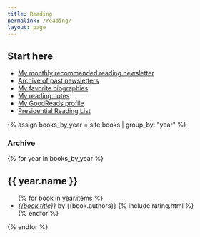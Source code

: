 ```yaml
---
title: Reading
permalink: /reading/
layout: page
---
```


## Start here
- [My monthly recommended reading newsletter](http://www.tinyletter.com/kyletress)
- [Archive of past newsletters](/newsletter)
- [My favorite biographies](/reading/biography)
- [My reading notes](/reading/notes)
- [My GoodReads profile](https://www.goodreads.com/kyletress)
- [Presidential Reading List](/reading/presidents)

{% assign books_by_year = site.books | group_by: "year" %}

<section class="reading-list">
<h3>Archive</h3>
{% for year in books_by_year %}
  <h2>{{ year.name }}</h2>
  <ul>
    {% for book in year.items %}
    <li><em><a href="{{book.url}}">{{book.title}}</a></em> by {{book.authors}} {% include rating.html %}</li>
    {% endfor %}
  </ul>
{% endfor %}
</section>
